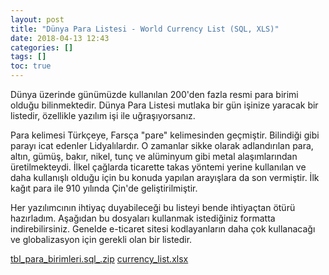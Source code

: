 ```yaml
---
layout: post
title: "Dünya Para Listesi - World Currency List (SQL, XLS)"
date: 2018-04-13 12:43
categories: []
tags: []
toc: true
---
```


Dünya üzerinde günümüzde kullanılan 200'den fazla resmi para birimi olduğu bilinmektedir. Dünya Para Listesi mutlaka bir gün işinize yaracak bir listedir, özellikle yazılım işi ile uğraşıyorsanız.

Para kelimesi Türkçeye, Farsça "pare" kelimesinden geçmiştir. Bilindiği gibi parayı icat edenler Lidyalılardır. O zamanlar sikke olarak adlandırılan para, altın, gümüş, bakır, nikel, tunç ve alüminyum gibi metal alaşımlarından üretilmekteydi. İlkel çağlarda ticarette takas yöntemi yerine kullanılan ve daha kullanışlı olduğu için bu konuda yapılan arayışlara da son vermiştir. İlk kağıt para ile 910 yılında Çin'de geliştirilmiştir.

Her yazılımcının ihtiyaç duyabileceği bu listeyi bende ihtiyaçtan ötürü hazırladım. Aşağıdan bu dosyaları kullanmak istediğiniz formatta indirebilirsiniz. Genelde e-ticaret sitesi kodlayanların daha çok kullanacağı ve globalizasyon için gerekli olan bir listedir.

[tbl_para_birimleri.sql_.zip](https://www.burakdursun.com/wp-content/uploads/2018/04/tbl_para_birimleri.sql_.zip) [currency_list.xlsx](https://www.burakdursun.com/wp-content/uploads/2018/04/currency_list.xlsx)